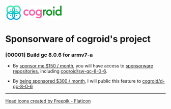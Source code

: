 [![cogroid.com](https://github.com/cogroid/resources/raw/main/images/banner/cogroid-48.png)](https://cogroid.com)

# Sponsorware of cogroid's project

### [00001] Build gc 8.0.6 for armv7-a

* By [sponsor me $150 / month](https://github.com/sponsors/cogroid), you will have access to [sponsorware repositories](https://github.com/cogroid/l-sponsorware), including [cogroid/sw-gc-8-0-6](https://github.com/cogroid/sw-gc-8-0-6).

* By [being sponsored $300 / month](https://github.com/sponsors/cogroid), I will public this feature to [cogroid/d-gc-8-0-6](https://github.com/cogroid/d-gc-8-0-6)

---
[Head icons created by Freepik - Flaticon](https://www.flaticon.com/free-icons/head)
